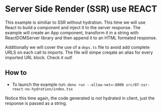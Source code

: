 # Server Side Render (SSR) use REACT
This example is similiar to SSR without hydration. This time we will use React to build a component and inject it to the server response.
The example will create an App component, transform it in a string with ReactDOMServer library and then append it to an HTML formated response.

Additionally we will cover the use of a `deps.ts` file to avoid add complete URLS on each call to imports.
The file will simpe creqate an alias for every imported URL block. Check it out!

## How to

* To launch the example run:
  `deno run --allow-net=:8000 src/07-ssr-react-no-hydration/index.tsx`

Notice this time again, the code generated is not hydrated in client, just the response is passed as a string.